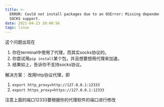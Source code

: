 ```yaml
---
title: >-
  ERROR: Could not install packages due to an OSError: Missing dependencies for
  SOCKS support.
date: 2021-04-23 20:48:56
tags: linux
---
```

这个问题出现在
1. 你在terminal中使用了代理，而其实socks协议的。
2. 你尝试用`pip install`某个包，并且想要想用代理来加速。
3. 结果如上，告诉你不支持socks协议。

解决方案：
改用http协议代理，即
1. `export http_proxy=http://127.0.0.1:12333`
2. `export https_proxy=https://127.0.0.1:12333`

注意上面的端口12333要根据你的代理软件的端口进行修改


